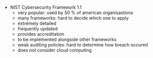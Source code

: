 - NIST Cybersecurity Framework 1.1
	- very popular: used by 50 % of american organisastions
	- many frameworks: hard to decide which one to apply
	- extremely detailed
	- frequently updated
	- provides accreditation
	- to be implemented alongside other frameworks
	- weak auditing policies: hard to determine how breach occured
	- does not consider cloud computing